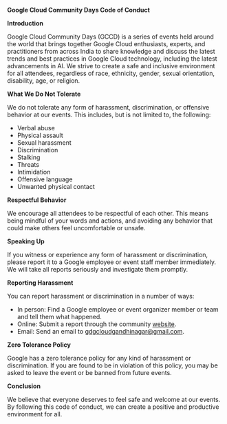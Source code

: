 **Google Cloud Community Days Code of Conduct**

**Introduction**

Google Cloud Community Days (GCCD) is a series of events held around the world that brings together Google Cloud enthusiasts, experts, and practitioners from across India to share knowledge and discuss the latest trends and best practices in Google Cloud technology, including the latest advancements in AI.
We strive to create a safe and inclusive environment for all attendees, regardless of race, ethnicity, gender, sexual orientation, disability, age, or religion.

**What We Do Not Tolerate**

We do not tolerate any form of harassment, discrimination, or offensive behavior at our events. This includes, but is not limited to, the following:

* Verbal abuse
* Physical assault
* Sexual harassment
* Discrimination
* Stalking
* Threats
* Intimidation
* Offensive language
* Unwanted physical contact

**Respectful Behavior**

We encourage all attendees to be respectful of each other. This means being mindful of your words and actions, and avoiding any behavior that could make others feel uncomfortable or unsafe.

**Speaking Up**

If you witness or experience any form of harassment or discrimination, please report it to a Google employee or event staff member immediately. We will take all reports seriously and investigate them promptly.

**Reporting Harassment**

You can report harassment or discrimination in a number of ways:

* In person: Find a Google employee or event organizer member or team and tell them what happened.
* Online: Submit a report through the community [website](https://gdg.community.dev/gdg-cloud-gandhinagar/).
* Email: Send an email to gdgcloudgandhinagar@gmail.com.

**Zero Tolerance Policy**

Google has a zero tolerance policy for any kind of harassment or discrimination. If you are found to be in violation of this policy, you may be asked to leave the event or be banned from future events.

**Conclusion**

We believe that everyone deserves to feel safe and welcome at our events. By following this code of conduct, we can create a positive and productive environment for all.
